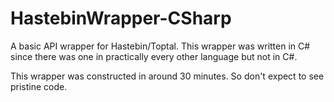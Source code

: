 # HastebinWrapper-CSharp


A basic API wrapper for Hastebin/Toptal. This wrapper was written in C# since there was one in practically every other language but not in C#.



This wrapper was constructed in around 30 minutes. So don't expect to see pristine code.
